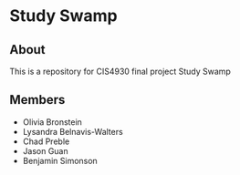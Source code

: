 # Study Swamp 

## About
This is a repository for CIS4930 final project Study Swamp

## Members 
- Olivia Bronstein
- Lysandra Belnavis-Walters
- Chad Preble
- Jason Guan
- Benjamin Simonson
